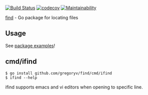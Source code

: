 [![Build Status](https://app.travis-ci.com/gregoryv/find.svg?branch=master)](https://app.travis-ci.com/gregoryv/find)
[![codecov](https://codecov.io/gh/gregoryv/find/branch/master/graph/badge.svg)](https://codecov.io/gh/gregoryv/find)
[![Maintainability](https://api.codeclimate.com/v1/badges/3dbee57c607ffec60702/maintainability)](https://codeclimate.com/github/gregoryv/find/maintainability)

[find](https://godoc.org/github.com/gregoryv/find) - Go package for locating files

## Usage

See [package examples](https://godoc.org/github.com/gregoryv/find#pkg-examples)!

## cmd/ifind

    $ go install github.com/gregoryv/find/cmd/ifind
    $ ifind --help

ifind supports emacs and vi editors when opening to specific line.
